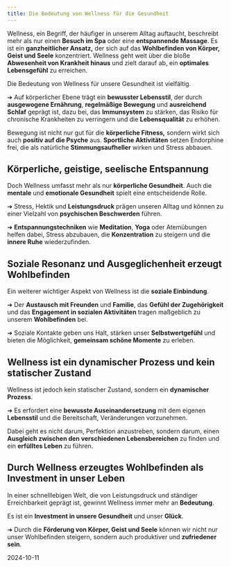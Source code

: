 ```yaml
---  
title: Die Bedeutung von Wellness für die Gesundheit
---
```

Wellness, ein Begriff, der häufiger in unserem Alltag auftaucht, beschreibt mehr als nur einen **Besuch im Spa** oder eine **entspannende Massage**. Es ist ein **ganzheitlicher Ansatz,** der sich auf das **Wohlbefinden von Körper, Geist und Seele** konzentriert. Wellness geht weit über die bloße **Abwesenheit von Krankheit hinaus** und zielt darauf ab, ein **optimales Lebensgefühl** zu erreichen.

Die Bedeutung von Wellness für unsere Gesundheit ist vielfältig. 

➔ Auf körperlicher Ebene trägt ein **bewusster Lebensstil**, der durch **ausgewogene Ernährung**, **regelmäßige Bewegung** und **ausreichend Schlaf** geprägt ist, dazu bei, das **Immunsystem** zu stärken, das Risiko für chronische Krankheiten zu verringern und die **Lebensqualität** zu erhöhen. 

Bewegung ist nicht nur gut für die **körperliche Fitness,** sondern wirkt sich auch **positiv auf die Psyche** aus. **Sportliche Aktivitäten** setzen Endorphine frei, die als natürliche **Stimmungsaufheller** wirken und Stress abbauen.

## Körperliche, geistige, seelische Entspannung

Doch Wellness umfasst mehr als nur **körperliche Gesundheit**. Auch die **mentale** und **emotionale Gesundheit** spielt eine entscheidende Rolle. 

➔ Stress, Hektik und **Leistungsdruck** prägen unseren Alltag und können zu einer Vielzahl von **psychischen Beschwerden** führen. 

➔ **Entspannungstechniken** wie **Meditation**, **Yoga** oder Atemübungen helfen dabei, Stress abzubauen, die **Konzentration** zu steigern und die **innere Ruhe** wiederzufinden.

## Soziale Resonanz und Ausgeglichenheit erzeugt Wohlbefinden

Ein weiterer wichtiger Aspekt von Wellness ist die **soziale Einbindung**. 

➔ Der **Austausch mit Freunden** und **Familie**, das **Gefühl der Zugehörigkeit** und das **Engagement in sozialen Aktivitäten** tragen maßgeblich zu unserem **Wohlbefinden** bei. 

➔ Soziale Kontakte geben uns Halt, stärken unser **Selbstwertgefühl** und bieten die Möglichkeit, **gemeinsam schöne Momente** zu erleben.

## Wellness ist ein dynamischer Prozess und kein statischer Zustand

Wellness ist jedoch kein statischer Zustand, sondern ein **dynamischer Prozess**. 

➔ Es erfordert eine **bewusste Auseinandersetzung** mit dem eigenen **Lebensstil** und die Bereitschaft, Veränderungen vorzunehmen. 

Dabei geht es nicht darum, Perfektion anzustreben, sondern darum, einen **Ausgleich zwischen den verschiedenen Lebensbereichen** zu finden und ein **erfülltes Leben** zu führen.

## Durch Wellness erzeugtes Wohlbefinden als Investment in unser Leben

In einer schnelllebigen Welt, die von Leistungsdruck und ständiger Erreichbarkeit geprägt ist, gewinnt Wellness immer mehr an **Bedeutung**. 

Es ist ein **Investment in unsere Gesundheit** und unser **Glück**. 

➔ Durch die **Förderung von Körper, Geist und Seele** können wir nicht nur unser Wohlbefinden steigern, sondern auch produktiver und **zufriedener sein**.

2024-10-11